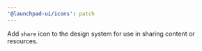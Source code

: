 ```yaml
---
'@launchpad-ui/icons': patch
---
```


Add `share` icon to the design system for use in sharing content or resources.
